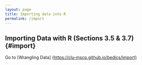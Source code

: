```yaml
---
layout: page
title: Importing data into R
permalink: /import
---
```





## Importing Data with R (Sections 3.5 & 3.7) {#import}







Go to [Wrangling Data] {https://clu-mscp.github.io/bedics/import}